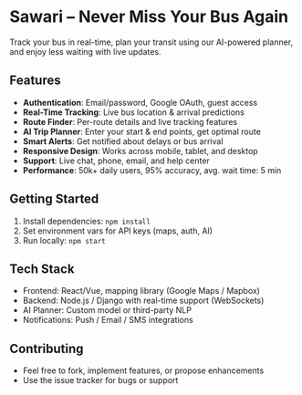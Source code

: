 # Sawari – Never Miss Your Bus Again

Track your bus in real-time, plan your transit using our AI-powered planner, and enjoy less waiting with live updates.

## Features
- **Authentication**: Email/password, Google OAuth, guest access
- **Real-Time Tracking**: Live bus location & arrival predictions
- **Route Finder**: Per-route details and live tracking features
- **AI Trip Planner**: Enter your start & end points, get optimal route
- **Smart Alerts**: Get notified about delays or bus arrival
- **Responsive Design**: Works across mobile, tablet, and desktop
- **Support**: Live chat, phone, email, and help center
- **Performance**: 50k+ daily users, 95% accuracy, avg. wait time: 5 min

## Getting Started
1. Install dependencies: `npm install`
2. Set environment vars for API keys (maps, auth, AI)
3. Run locally: `npm start`

## Tech Stack
- Frontend: React/Vue, mapping library (Google Maps / Mapbox)
- Backend: Node.js / Django with real-time support (WebSockets)
- AI Planner: Custom model or third-party NLP
- Notifications: Push / Email / SMS integrations

## Contributing
- Feel free to fork, implement features, or propose enhancements
- Use the issue tracker for bugs or support
